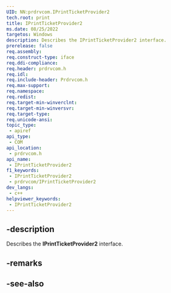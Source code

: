 ```yaml
---
UID: NN:prdrvcom.IPrintTicketProvider2
tech.root: print
title: IPrintTicketProvider2
ms.date: 08/25/2022
targetos: Windows
description: Describes the IPrintTicketProvider2 interface.
prerelease: false
req.assembly: 
req.construct-type: iface
req.ddi-compliance: 
req.header: prdrvcom.h
req.idl: 
req.include-header: Prdrvcom.h
req.max-support: 
req.namespace: 
req.redist: 
req.target-min-winverclnt: 
req.target-min-winversvr: 
req.target-type: 
req.unicode-ansi: 
topic_type:
 - apiref
api_type:
 - COM
api_location:
 - prdrvcom.h
api_name:
 - IPrintTicketProvider2
f1_keywords:
 - IPrintTicketProvider2
 - prdrvcom/IPrintTicketProvider2
dev_langs:
 - c++
helpviewer_keywords:
 - IPrintTicketProvider2
---
```


## -description

Describes the **IPrintTicketProvider2** interface.

## -remarks

## -see-also

